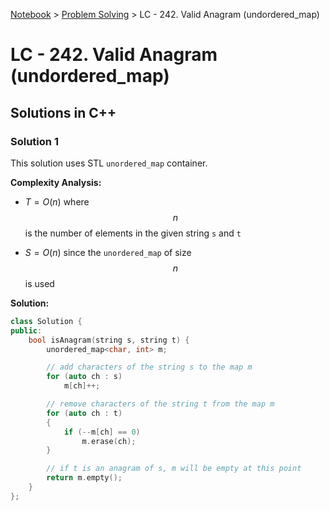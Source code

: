 <a href="../">Notebook</a> > <a href="./">Problem Solving</a> > LC - 242. Valid Anagram (undordered_map)

# LC - 242. Valid Anagram (undordered_map)



## Solutions in C++

### Solution 1

This solution uses STL `unordered_map` container.

**Complexity Analysis:**

*  $T = O(n)$ where $$n$$ is the number of elements in the given string `s` and `t`    

* $S = O(n)$ since the `unordered_map` of size $$n$$ is used

**Solution:**

```cpp
class Solution {
public:
	bool isAnagram(string s, string t) {
		unordered_map<char, int> m;

        // add characters of the string s to the map m
        for (auto ch : s)
            m[ch]++;

        // remove characters of the string t from the map m
        for (auto ch : t)
        {
            if (--m[ch] == 0)
                m.erase(ch);
        }

        // if t is an anagram of s, m will be empty at this point
        return m.empty();
    }
};
```

